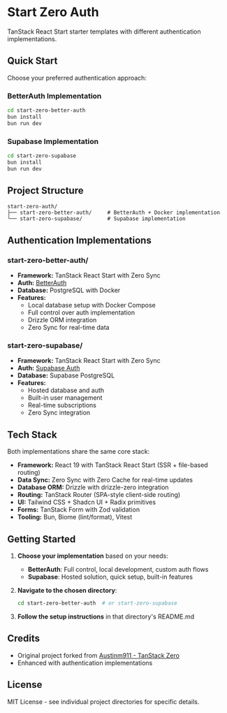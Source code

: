 # Start Zero Auth

TanStack React Start starter templates with different authentication implementations.

## Quick Start

Choose your preferred authentication approach:

### BetterAuth Implementation

```bash
cd start-zero-better-auth
bun install
bun run dev
```

### Supabase Implementation

```bash
cd start-zero-supabase
bun install
bun run dev
```

## Project Structure

```
start-zero-auth/
├── start-zero-better-auth/     # BetterAuth + Docker implementation
└── start-zero-supabase/        # Supabase implementation
```

## Authentication Implementations

### start-zero-better-auth/

- **Framework:** TanStack React Start with Zero Sync
- **Auth:** [BetterAuth](https://www.better-auth.com/)
- **Database:** PostgreSQL with Docker
- **Features:**
  - Local database setup with Docker Compose
  - Full control over auth implementation
  - Drizzle ORM integration
  - Zero Sync for real-time data

### start-zero-supabase/

- **Framework:** TanStack React Start with Zero Sync
- **Auth:** [Supabase Auth](https://supabase.com/auth)
- **Database:** Supabase PostgreSQL
- **Features:**
  - Hosted database and auth
  - Built-in user management
  - Real-time subscriptions
  - Zero Sync integration

## Tech Stack

Both implementations share the same core stack:

- **Framework:** React 19 with TanStack React Start (SSR + file-based routing)
- **Data Sync:** Zero Sync with Zero Cache for real-time updates
- **Database ORM:** Drizzle with drizzle-zero integration
- **Routing:** TanStack Router (SPA-style client-side routing)
- **UI:** Tailwind CSS + Shadcn UI + Radix primitives
- **Forms:** TanStack Form with Zod validation
- **Tooling:** Bun, Biome (lint/format), Vitest

## Getting Started

1. **Choose your implementation** based on your needs:

   - **BetterAuth**: Full control, local development, custom auth flows
   - **Supabase**: Hosted solution, quick setup, built-in features

2. **Navigate to the chosen directory**:

   ```bash
   cd start-zero-better-auth  # or start-zero-supabase
   ```

3. **Follow the setup instructions** in that directory's README.md

## Credits

- Original project forked from [Austinm911 - TanStack Zero](https://github.com/austinm911/tanstack-zero)
- Enhanced with authentication implementations

## License

MIT License - see individual project directories for specific details.
